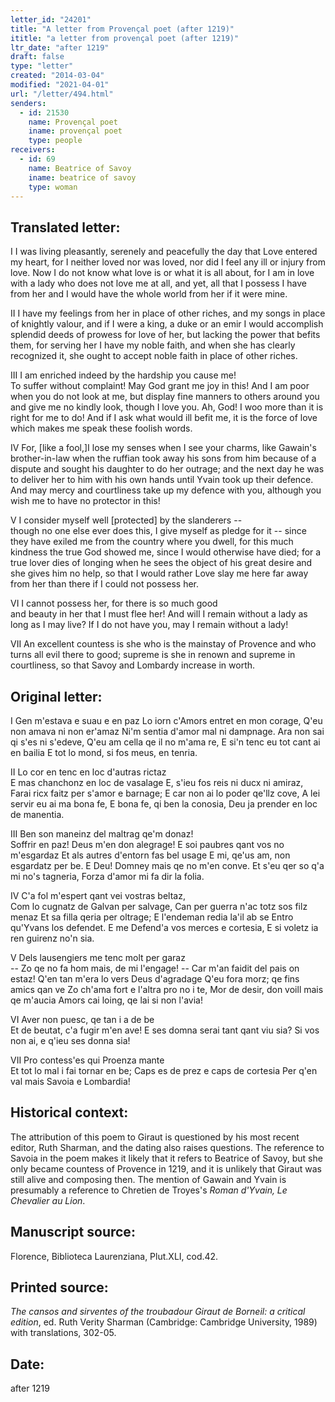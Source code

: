 ```yaml
---
letter_id: "24201"
title: "A letter from Provençal poet (after 1219)"
ititle: "a letter from provençal poet (after 1219)"
ltr_date: "after 1219"
draft: false
type: "letter"
created: "2014-03-04"
modified: "2021-04-01"
url: "/letter/494.html"
senders:
  - id: 21530
    name: Provençal poet
    iname: provençal poet
    type: people
receivers:
  - id: 69
    name: Beatrice of Savoy
    iname: beatrice of savoy
    type: woman
---
```

<h2> Translated letter:</h2>I  I was living pleasantly, serenely and peacefully          
the day that Love entered my heart,
for I neither loved nor was loved,
nor did I feel any ill or injury from love.
Now I do not know what love is or what it is all about,
for I am in love with a lady who does not love me at all,
and yet, all that I possess I have from her
and I would have the whole world from her if it were mine.

II  I have my feelings from her in place of other riches, 
and my songs in place of knightly valour,
and if I were a king, a duke or an emir
I would accomplish splendid deeds of prowess for love of her,
but lacking the power that befits them,
for serving her I have my noble faith,
and when she has clearly recognized it,
she ought to accept noble faith in place of other riches.

III   I am enriched indeed by the hardship you cause me!   
To suffer without complaint! May God grant me joy in this!
And I am poor when you do not look at me,
but display fine manners to others around you
and give me no kindly look, though I love you.
Ah, God!  I woo more than it is right for me to do!
And if I ask what would ill befit me,
it is the force of love which makes me speak these foolish words.

IV   For, [like a fool,]I lose my senses when I see your charms,
like Gawain's brother-in-law when the ruffian
took away his sons from him because of a dispute
and sought his daughter to do her outrage;
and the next day he was to deliver her to him with his own hands
until Yvain took up their defence.  And
may mercy and courtliness take up my defence with you,
although you wish me to have no protector in this!

V   I consider myself well [protected] by the slanderers --  
though no one else ever does this, I give myself as pledge for it --
since they have exiled me from the country where you dwell,
for this much kindness the true God showed me,
since I would otherwise have died; for a true lover dies of longing
when he sees the object of his great desire and she gives him no help,
so that I would rather Love slay me here
far away from her than there if I could not possess her.

VI  I cannot possess her, for there is so much good  
and beauty in her that I must flee her!
And will I remain without a lady as long as I may live?
If I do not have you, may I remain without a lady!

VII  An excellent countess is she who is the mainstay of Provence
and who turns all evil there to good;
supreme is she in renown and supreme in courtliness,
so that Savoy and Lombardy increase in worth.
<h2 class="mt-4"> Original letter:</h2>I  Gen m'estava e suau e en paz              
Lo iorn c'Amors entret en mon corage,
Q'eu non amava ni non er'amaz
Ni'm sentia d'amor mal ni dampnage.
Ara non sai qi s'es ni s'edeve,
Q'eu am cella qe il no m'ama re,
E si'n tenc eu tot cant ai en bailia
E tot lo mond, si fos meus, en tenria.

II  Lo cor en tenc en loc d'autras rictaz     
E mas chanchonz en loc de vasalage
E, s'ieu fos reis ni ducx ni amiraz,
Farai ricx faitz per s'amor e barnage;
E car non ai lo poder qe'llz cove,
A lei servir eu ai ma bona fe,
E bona fe, qi ben la conosia,
Deu ja prender en loc de manentia.

III   Ben son maneinz del maltrag qe'm donaz!   
Soffrir en paz! Deus m'en don alegrage!
E soi paubres qant vos no m'esgardaz
Et als autres d'entorn fas bel usage
E mi, qe'us am, non esgardatz per be.
E Deu!  Domney mais qe no m'en conve.
Et s'eu qer so q'a mi no's tagneria,
Forza d'amor mi fa dir la folia.  

IV   C'a fol m'espert qant vei vostras beltaz,  
Com lo cugnatz de Galvan per salvage,
Can per guerra n'ac totz sos filz menaz
Et sa filla qeria per oltrage;
E l'endeman redia la'il ab se
Entro qu'Yvans los defendet.  E me
Defend'a vos merces e cortesia,
E si voletz ia ren guirenz no'n sia.

V  Dels lausengiers me tenc molt per garaz     
-- Zo qe no fa hom mais, de mi l'engage! --
Car m'an faidit del pais on estaz!
Q'en tan m'era lo vers Deus d'agradage
Q'eu fora morz; qe fins amics qan ve
Zo ch'ama fort e l'altra pro no i te,
Mor de desir, don voill mais qe m'aucia
Amors cai loing, qe lai si non l'avia!

VI  Aver non puesc, qe tan i a de be            
Et de beutat, c'a fugir m'en ave!
E ses domna serai tant qant viu sia?
Si vos non ai, e q'ieu ses donna sia!

VII  Pro contess'es qui Proenza mante           
Et tot lo mal i fai tornar en be;
Caps es de prez e caps de cortesia
Per q'en val mais Savoia e Lombardia!
<h2 class="mt-4"> Historical context:</h2><p>The attribution of this poem to Giraut is questioned by his most recent editor, Ruth Sharman, and the dating also raises questions. The reference to Savoia in the poem makes it likely that it refers to Beatrice of Savoy, but she only became countess of Provence in 1219, and it is unlikely that Giraut was still alive and composing then. The mention of Gawain and Yvain is presumably a reference to Chretien de Troyes's <em>Roman d'Yvain, Le Chevalier au Lion</em>.</p><h2 class="mt-4"> Manuscript source:</h2>Florence, Biblioteca Laurenziana, Plut.XLI, cod.42.
<h2 class="mt-4"> Printed source:</h2><p><em>The cansos and sirventes of the troubadour Giraut de Borneil: a critical edition</em>, ed. Ruth Verity Sharman (Cambridge: Cambridge University, 1989) with translations, 302-05.</p><h2 class="mt-4"> Date:</h2>after 1219